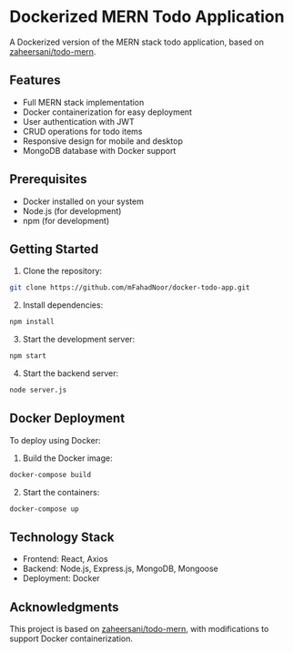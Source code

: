 # Dockerized MERN Todo Application

A Dockerized version of the MERN stack todo application, based on [zaheersani/todo-mern](https://github.com/zaheersani/todo-mern/).

## Features

- Full MERN stack implementation
- Docker containerization for easy deployment
- User authentication with JWT
- CRUD operations for todo items
- Responsive design for mobile and desktop
- MongoDB database with Docker support

## Prerequisites

- Docker installed on your system
- Node.js (for development)
- npm (for development)

## Getting Started

1. Clone the repository:
```bash
git clone https://github.com/mFahadNoor/docker-todo-app.git
```

2. Install dependencies:
```bash
npm install
```

3. Start the development server:
```bash
npm start
```

4. Start the backend server:
```bash
node server.js
```

## Docker Deployment

To deploy using Docker:

1. Build the Docker image:
```bash
docker-compose build
```

2. Start the containers:
```bash
docker-compose up
```

## Technology Stack

- Frontend: React, Axios
- Backend: Node.js, Express.js, MongoDB, Mongoose
- Deployment: Docker

## Acknowledgments

This project is based on [zaheersani/todo-mern](https://github.com/zaheersani/todo-mern/), with modifications to support Docker containerization.
